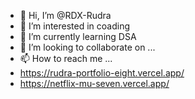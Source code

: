 - 👋 Hi, I’m @RDX-Rudra
- 👀 I’m interested in coading
- 🌱 I’m currently learning DSA
- 💞️ I’m looking to collaborate on ...
- 📫 How to reach me ...
- https://rudra-portfolio-eight.vercel.app/
- https://netflix-mu-seven.vercel.app/
  

<!---
RDX-Rudra/RDX-Rudra is a ✨ special ✨ repository because its `README.md` (this file) appears on your GitHub profile.
You can click the Preview link to take a look at your changes.
Portfolio Link- https://rudra-portfolio-eight.vercel.app/
--->
